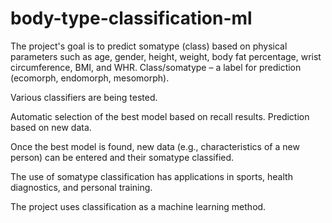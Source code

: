 # body-type-classification-ml
The project's goal is to predict somatype (class) based on physical parameters such as age, gender, height, weight, body fat percentage, wrist circumference, BMI, and WHR. Class/somatype – a label for prediction (ecomorph, endomorph, mesomorph).

Various classifiers are being tested.

Automatic selection of the best model based on recall results. Prediction based on new data.

Once the best model is found, new data (e.g., characteristics of a new person) can be entered and their somatype classified.

The use of somatype classification has applications in sports, health diagnostics, and personal training.

The project uses classification as a machine learning method.


